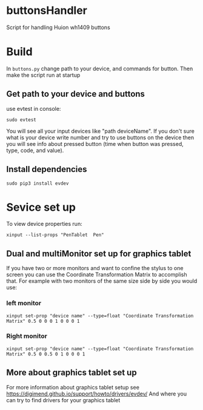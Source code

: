 # buttonsHandler

Script for handling Huion wh1409 buttons

# Build

In `buttons.py` change path to your device, and commands for button.
Then make the script run at startup

## Get path to your device and buttons

use evtest in console:

    sudo evtest

You will see all your input devices like "path  deviceName". If you don't sure
what is your device write number and try to use buttons on the device then
you will see info about pressed button (time when button was pressed, type,
code, and value).

## Install dependencies

    sudo pip3 install evdev

# Sevice set up

To view device properties run:

    xinput --list-props "PenTablet  Pen"

## Dual and multiMonitor set up for graphics tablet

If you have two or more monitors and want to confine the stylus to one screen you can use the Coordinate Transformation Matrix to accomplish that. For example with two monitors of the same size side by side you would use:

### left monitor

    xinput set-prop "device name" --type=float "Coordinate Transformation Matrix" 0.5 0 0 0 1 0 0 0 1

### Right monitor

    xinput set-prop "device name" --type=float "Coordinate Transformation Matrix" 0.5 0 0.5 0 1 0 0 0 1

## More about graphics tablet set up

For more information about graphics tablet setup see https://digimend.github.io/support/howto/drivers/evdev/
And where you can try to find drivers for your graphics tablet
